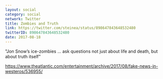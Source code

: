 ```yaml
---
layout: social
category: social
network: Twitter
title: Zombies and Truth
link: https://twitter.com/steinea/status/898647843648532480
twitterID: 898647843648532480
date: 2017-08-18
---
```


"Jon Snow’s ice-zombies ... ask questions not just about life and death, but about truth itself"

<https://www.theatlantic.com/entertainment/archive/2017/08/fake-news-in-westeros/536955/>
